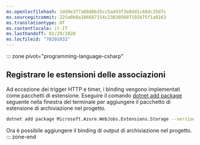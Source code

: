 ```yaml
---
ms.openlocfilehash: 1dd9e377a88d8b35cc5ad43f3e8dd1c48dc35d7c
ms.sourcegitcommit: 225a0b8a186687154c238305607192b75f1a8163
ms.translationtype: HT
ms.contentlocale: it-IT
ms.lasthandoff: 02/29/2020
ms.locfileid: "78201032"
---
```

::: zone pivot="programming-language-csharp"  
## <a name="register-binding-extensions"></a>Registrare le estensioni delle associazioni

Ad eccezione dei trigger HTTP e timer, i binding vengono implementati come pacchetti di estensione. Eseguire il comando [dotnet add package](/dotnet/core/tools/dotnet-add-package) seguente nella finestra del terminale per aggiungere il pacchetto di estensione di archiviazione nel progetto.

```bash
dotnet add package Microsoft.Azure.WebJobs.Extensions.Storage --version 3.0.4
```

Ora è possibile aggiungere il binding di output di archiviazione nel progetto.  
::: zone-end  